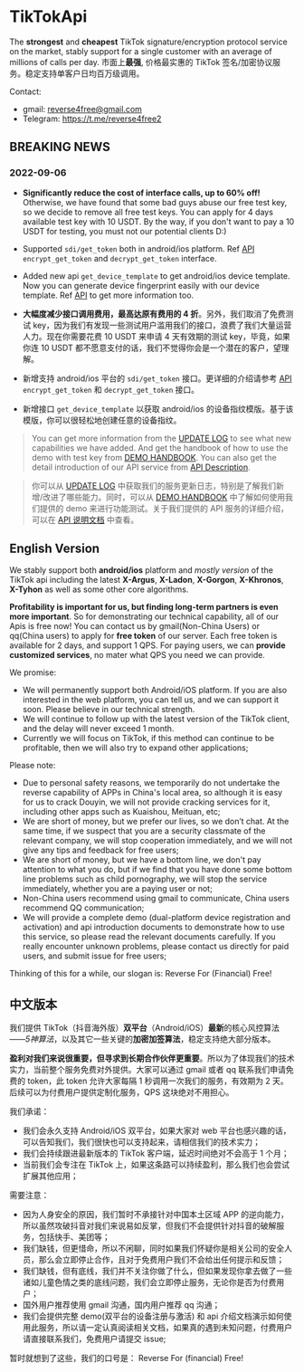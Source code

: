 # TikTokApi

The **strongest** and **cheapest** TikTok signature/encryption protocol service on the market, stably support for a single customer with an average of millions of calls per day. 市面上**最强**, 价格最实惠的 TikTok 签名/加密协议服务。稳定支持单客户日均百万级调用。

Contact: 
* gmail: reverse4free@gmail.com
* Telegram: https://t.me/reverse4free2

## BREAKING NEWS

### 2022-09-06

* **Significantly reduce the cost of interface calls, up to 60% off!** Otherwise, we have found that some bad guys abuse our free test key, so we decide to remove all free test keys. You can apply for 4 days available test key with 10 USDT. By the way, if you don't want to pay a 10 USDT for testing, you must not our potential clients D:)
* Supported `sdi/get_token` both in android/ios platform. Ref [API](doc/API.md) `encrypt_get_token` and `decrypt_get_token` interface.
* Added new api `get_device_template` to get android/ios device template. Now you can generate device fingerprint easily with our device template. Ref [API](doc/API.md) to get more information too.

* **大幅度减少接口调用费用，最高达原有费用的 4 折**。另外，我们取消了免费测试 key，因为我们有发现一些测试用户滥用我们的接口，浪费了我们大量运营人力。现在你需要花费 10 USDT 来申请 4 天有效期的测试 key，毕竟，如果你连 10 USDT 都不愿意支付的话，我们不觉得你会是一个潜在的客户，望理解。
* 新增支持 android/ios 平台的 `sdi/get_token` 接口。更详细的介绍请参考 [API](doc/API.md) `encrypt_get_token` 和 `decrypt_get_token` 接口。
* 新增接口 `get_device_template` 以获取 android/ios 的设备指纹模版。基于该模版，你可以很轻松地创建任意的设备指纹。


> You can get more information from the [UPDATE LOG](UPDATE_LOG.md) to see what new capabilities we have added. And get the handbook of how to use the demo with test key from [DEMO HANDBOOK](doc/demo_handbook.md). You can also get the detail introduction of our API service from [API Description](doc/API.md).

> 你可以从 [UPDATE LOG](UPDATE_LOG.md) 中获取我们的服务更新日志，特别是了解我们新增/改进了哪些能力。同时，可以从 [DEMO HANDBOOK](doc/demo_handbook.md) 中了解如何使用我们提供的 demo 来进行功能测试。关于我们提供的 API 服务的详细介绍，可以在 [API 说明文档](doc/API.md) 中查看。



## English Version

We stably support both **android/ios** platform and *mostly version* of the TikTok api including the latest **X-Argus**, **X-Ladon**, **X-Gorgon**, **X-Khronos**, **X-Tyhon** as well as some other core algorithms. 

**Profitability is important for us, but finding long-term partners is even more important**. So for demonstrating our technical capability, all of our Apis is free now! You can contact us by gmail(Non-China Users) or qq(China users) to apply for **free token** of our server. Each free token is available for 2 days, and support 1 QPS. For paying users, we can **provide customized services**, no mater what QPS you need we can provide.

We promise:
* We will permanently support both Android/iOS platform. If you are also interested in the web platform, you can tell us, and we can support it soon. Please believe in our technical strength.
* We will continue to follow up with the latest version of the TikTok client, and the delay will never exceed 1 month.
* Currently we will focus on TikTok, if this method can continue to be profitable, then we will also try to expand other applications;

Please note:
* Due to personal safety reasons, we temporarily do not undertake the reverse capability of APPs in China's local area, so although it is easy for us to crack Douyin, we will not provide cracking services for it, including other apps such as Kuaishou, Meituan, etc;
* We are short of money, but we prefer our lives, so we don’t chat. At the same time, if we suspect that you are a security classmate of the relevant company, we will stop cooperation immediately, and we will not give any tips and feedback for free users;
* We are short of money, but we have a bottom line, we don't pay attention to what you do, but if we find that you have done some bottom line problems such as child pornography, we will stop the service immediately, whether you are a paying user or not;
* Non-China users recommend using gmail to communicate, China users recommend QQ communication;
* We will provide a complete demo (dual-platform device registration and activation) and api introduction documents to demonstrate how to use this service, so please read the relevant documents carefully. If you really encounter unknown problems, please contact us directly for paid users, and submit issue for free users;

Thinking of this for a while, our slogan is: Reverse For (Financial) Free!


## 中文版本

我们提供 TikTok（抖音海外版）**双平台**（Android/iOS）**最新**的核心风控算法——*5神算法*，以及其它一些关键的**加密加签算法**，稳定支持绝大部分版本。

**盈利对我们来说很重要，但寻求到长期合作伙伴更重要**。所以为了体现我们的技术实力，当前整个服务免费对外提供。大家可以通过 gmail 或者 qq 联系我们申请免费的 token，此 token 允许大家每隔 1 秒调用一次我们的服务，有效期为 2 天。后续可以为付费用户提供定制化服务，QPS 这块绝对不用担心。

我们承诺：
* 我们会永久支持 Android/iOS 双平台，如果大家对 web 平台也感兴趣的话，可以告知我们，我们很快也可以支持起来，请相信我们的技术实力；
* 我们会持续跟进最新版本的 TikTok 客户端，延迟时间绝对不会高于 1 个月；
* 当前我们会专注在 TikTok 上，如果这条路可以持续盈利，那么我们也会尝试扩展其他应用；

需要注意：
* 因为人身安全的原因，我们暂时不承接针对中国本土区域 APP 的逆向能力，所以虽然攻破抖音对我们来说易如反掌，但我们不会提供针对抖音的破解服务，包括快手、美团等；
* 我们缺钱，但更惜命，所以不闲聊，同时如果我们怀疑你是相关公司的安全人员，那么会立即停止合作，且对于免费用户我们不会给出任何提示和反馈；
* 我们缺钱，但有底线，我们并不关注你做了什么，但如果发现你拿去做了一些诸如儿童色情之类的底线问题，我们会立即停止服务，无论你是否为付费用户；
* 国外用户推荐使用 gmail 沟通，国内用户推荐 qq 沟通；
* 我们会提供完整 demo(双平台的设备注册与激活) 和 api 介绍文档演示如何使用此服务，所以请一定认真阅读相关文档，如果真的遇到未知问题，付费用户请直接联系我们，免费用户请提交 issue;

暂时就想到了这些，我们的口号是： Reverse For (financial) Free!